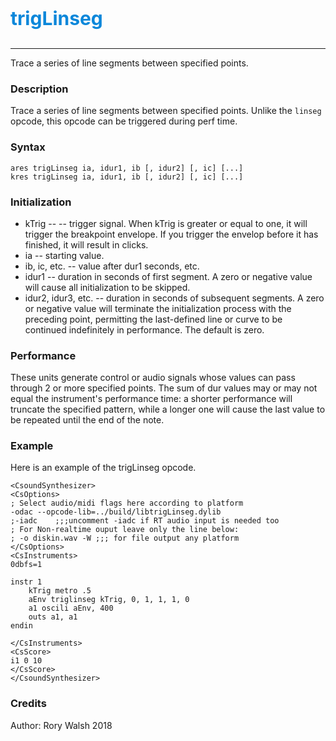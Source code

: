 <p style="font-size:30px;color:hsl(204, 90%, 45%)"><b>trigLinseg</b></p>

----
Trace a series of line segments between specified points.

### Description
Trace a series of line segments between specified points. Unlike the `linseg` opcode, this opcode can be triggered during perf time.

### Syntax
```csound
ares trigLinseg ia, idur1, ib [, idur2] [, ic] [...]
kres trigLinseg ia, idur1, ib [, idur2] [, ic] [...]
```

### Initialization
* kTrig -- -- trigger signal. When kTrig is greater or equal to one, it will trigger the breakpoint envelope. If you trigger the envelop before it has finished, it will result in clicks. 
* ia -- starting value.
* ib, ic, etc. -- value after dur1 seconds, etc.
* idur1 -- duration in seconds of first segment. A zero or negative value will cause all initialization to be skipped.
* idur2, idur3, etc. -- duration in seconds of subsequent segments. A zero or negative value will terminate the initialization process with the preceding point, permitting the last-defined line or curve to be continued indefinitely in performance. The default is zero.

### Performance
These units generate control or audio signals whose values can pass through 2 or more specified points. The sum of dur values may or may not equal the instrument's performance time: a shorter performance will truncate the specified pattern, while a longer one will cause the last value to be repeated until the end of the note.

### Example
Here is an example of the trigLinseg opcode.

```csound
<CsoundSynthesizer>
<CsOptions>
; Select audio/midi flags here according to platform
-odac --opcode-lib=../build/libtrigLinseg.dylib 
;-iadc    ;;;uncomment -iadc if RT audio input is needed too
; For Non-realtime ouput leave only the line below:
; -o diskin.wav -W ;;; for file output any platform
</CsOptions>
<CsInstruments>
0dbfs=1

instr 1
    kTrig metro .5
    aEnv triglinseg kTrig, 0, 1, 1, 1, 0
    a1 oscili aEnv, 400
    outs a1, a1
endin

</CsInstruments>
<CsScore>
i1 0 10
</CsScore>
</CsoundSynthesizer>
```

### Credits
Author: Rory Walsh
2018